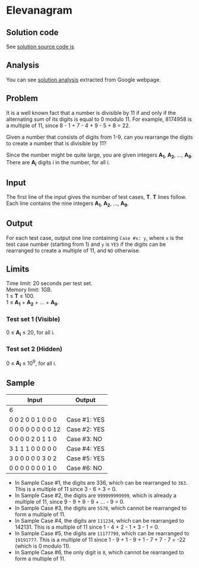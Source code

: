 # Elevanagram

## Solution code

See [solution source code js](/Round%20H/Elevanagram/solution.js)

## Analysis

You can see [solution analysis](/Round%20H/Elevanagram/analysis.md) extracted from Google webpage.

## Problem

It is a well known fact that a number is divisible by 11 if and only if the alternating sum of its digits is equal to 0 modulo 11. For example, 8174958 is a multiple of 11, since 8 - 1 + 7 - 4 + 9 - 5 + 8 = 22.

Given a number that consists of digits from 1-9, can you rearrange the digits to create a number that is divisible by 11?

Since the number might be quite large, you are given integers **A<sub>1</sub>**, **A<sub>2</sub>**, ..., **A<sub>9</sub>**. There are **A<sub>i</sub>** digits i in the number, for all i.

## Input

The first line of the input gives the number of test cases, **T**. **T** lines follow. Each line contains the nine integers **A<sub>1</sub>**, **A<sub>2</sub>**, ..., **A<sub>9</sub>**.

## Output

For each test case, output one line containing `Case #x: y`, where `x` is the test case number (starting from 1) and `y` is `YES` if the digits can be rearranged to create a multiple of 11, and `NO` otherwise.

## Limits

Time limit: 20 seconds per test set.<br>
Memory limit: 1GB.<br>
1 ≤ **T** ≤ 100.<br>
1 ≤ **A<sub>1</sub>** + **A<sub>2</sub>** + ... + **A<sub>9</sub>**.

### Test set 1 (Visible)

0 ≤ **A<sub>i</sub>** ≤ 20, for all i.

### Test set 2 (Hidden)

0 ≤ **A<sub>i</sub>** ≤ 10<sup>9</sup>, for all i.

## Sample

| Input              | Output       |
| ------------------ | ------------ |
| 6                  |              |
| 0 0 2 0 0 1 0 0 0  | Case #1: YES |
| 0 0 0 0 0 0 0 0 12 | Case #2: YES |
| 0 0 0 0 2 0 1 1 0  | Case #3: NO  |
| 3 1 1 1 0 0 0 0 0  | Case #4: YES |
| 3 0 0 0 0 0 3 0 2  | Case #5: YES |
| 0 0 0 0 0 0 0 1 0  | Case #6: NO  |

- In Sample Case #1, the digits are 336, which can be rearranged to `363`. This is a multiple of 11 since 3 - 6 + 3 = 0.
- In Sample Case #2, the digits are `999999999999`, which is already a multiple of 11, since 9 - 9 + 9 - 9 + ... - 9 = 0.
- In Sample Case #3, the digits are `5578`, which cannot be rearranged to form a multiple of 11.
- In Sample Case #4, the digits are `111234`, which can be rearranged to 142131. This is a multiple of 11 since 1 - 4 + 2 - 1 + 3 - 1 = 0.
- In Sample Case #5, the digits are `11177799`, which can be rearranged to `19191777`. This is a multiple of 11 since 1 - 9 + 1 - 9 + 1 - 7 + 7 - 7 = -22 (which is 0 modulo 11).
- In Sample Case #6, the only digit is `8`, which cannot be rearranged to form a multiple of 11.
